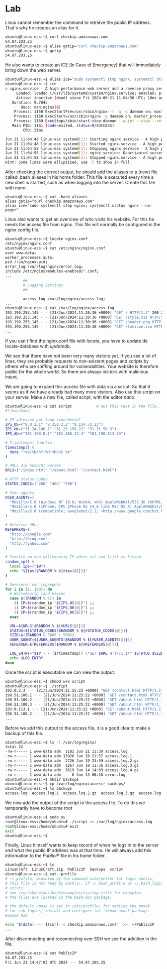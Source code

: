 # Lab <!-- {docsify-ignore} -->

Linus cannot remember the command to retrieve the public IP address. That's why he creates an alias for it.

```bash
ubuntu@linux-ess:~$ curl checkip.amazonaws.com
54.87.203.25
ubuntu@linux-ess:~$ alias getip="curl checkip.amazonaws.com"
ubuntu@linux-ess:~$ getip
54.87.203.25
```



He also wants to create an ICE (In Case of Emergency) that will immediately bring down the web server.

```bash
ubuntu@linux-ess:~$ alias ice="sudo systemctl stop nginx; systemctl status nginx --no-pager"
ubuntu@linux-ess:~$ ice
○ nginx.service - A high performance web server and a reverse proxy server
     Loaded: loaded (/usr/lib/systemd/system/nginx.service; enabled; preset: enabled)
     Active: inactive (dead) since Fri 2024-06-21 11:04:58 UTC; 10ms ago
   Duration: 9.704s
       Docs: man:nginx(8)
    Process: 1158 ExecStartPre=/usr/sbin/nginx -t -q -g daemon on; master_process on; (code=exited, status=0/SUCCESS)
    Process: 1160 ExecStart=/usr/sbin/nginx -g daemon on; master_process on; (code=exited, status=0/SUCCESS)
    Process: 1169 ExecStop=/sbin/start-stop-daemon --quiet --stop --retry QUIT/5 --pidfile /run/nginx.pid (code=exited, status=0/SUCCESS)
   Main PID: 1161 (code=exited, status=0/SUCCESS)
        CPU: 21ms

Jun 21 11:04:48 linux-ess systemd[1]: Starting nginx.service - A high performance web server and a reverse prox…erver...
Jun 21 11:04:48 linux-ess systemd[1]: Started nginx.service - A high performance web server and a reverse proxy server.
Jun 21 11:04:58 linux-ess systemd[1]: Stopping nginx.service - A high performance web server and a reverse prox…erver...
Jun 21 11:04:58 linux-ess systemd[1]: nginx.service: Deactivated successfully.
Jun 21 11:04:58 linux-ess systemd[1]: Stopped nginx.service - A high performance web server and a reverse proxy server.
Hint: Some lines were ellipsized, use -l to show in full.
```



After checking the correct output, he should add the aliases to a (new) file called .bash_aliases in his home folder. This file is executed every time a new shell is started, such as when logging into the server. Create this file with *nano*.

```
ubuntu@linux-ess:~$ cat .bash_aliases
alias getip="curl checkip.amazonaws.com"
alias ice="sudo systemctl stop nginx; systemctl status nginx --no-pager"
```



Linus also wants to get an overview of who visits his website. For this he needs the access file from nginx. This file will normally be configured in the nginx config file.

```bash
ubuntu@linux-ess:~$ locate nginx.conf
/etc/nginx/nginx.conf
ubuntu@linux-ess:~$ cat /etc/nginx/nginx.conf
user www-data;
worker_processes auto;
pid /run/nginx.pid;
error_log /var/log/nginx/error.log;
include /etc/nginx/modules-enabled/*.conf;
...
        ##
        # Logging Settings
        ##

        access_log /var/log/nginx/access.log;
...
ubuntu@linux-ess:~$ cat /var/log/nginx/access.log
193.190.253.145 - - [21/Jun/2024:11:30:36 +0000] "GET / HTTP/1.1" 200 2039 "-" "Mozilla/5.0 (Windows NT 10.0; Win64; x64) AppleWebKit/537.36 (KHTML, like Gecko) Chrome/126.0.0.0 Safari/537.36"
193.190.253.145 - - [21/Jun/2024:11:30:36 +0000] "GET /style.css HTTP/1.1" 304 0 "http://54.87.203.25/" "Mozilla/5.0 (Windows NT 10.0; Win64; x64) AppleWebKit/537.36 (KHTML, like Gecko) Chrome/126.0.0.0 Safari/537.36"
193.190.253.145 - - [21/Jun/2024:11:30:36 +0000] "GET /header.png HTTP/1.1" 304 0 "http://54.87.203.25/style.css" "Mozilla/5.0 (Windows NT 10.0; Win64; x64) AppleWebKit/537.36 (KHTML, like Gecko) Chrome/126.0.0.0 Safari/537.36"
193.190.253.145 - - [21/Jun/2024:11:30:36 +0000] "GET /favicon.ico HTTP/1.1" 404 196 "http://54.87.203.25/" "Mozilla/5.0 (Windows NT 10.0; Win64; x64) AppleWebKit/537.36 (KHTML, like Gecko) Chrome/126.0.0.0 Safari/537.36"
...
```



If you can't find the nginx.conf file with *locate*, you have to update de locate-database with *updatedb*.



We see that there have not been very many visitors yet. If you see a lot of lines, they are probably requests to non-existent pages and scripts by others who are sniffing around for vulnerabilities. Your website is therefore public for the whole world. So there are always visitors with malicious intent.



We are going to expand this access file with data via a script. So that it seems as if we have already had many more visitors. Also use this script on your server. Make a new file, called script, with the editor *nano*.

```bash
ubuntu@linux-ess:~$ cat script           # put this text in the file...
#!/bin/bash

# IP-adressen per land (voorbeeld)
IPS_US=("8.0.2.1" "8.250.2.2" "8.154.72.23")
IPS_UK=("31.24.100.1" "31.29.198.22" "31.31.59.3")
IPS_AU=("101.160.0.1" "101.165.12.4" "101.190.113.33")

# Tijdstempel functie
timestamp() {
  date "+%d/%b/%Y:%H:%M:%S %z"
}

# URLs die bezocht worden
URLS=("/index.html" "/about.html" "/contact.html")

# HTTP status codes
STATUS_CODES=("200" "404" "500")

# User agents
USER_AGENTS=(
  "Mozilla/5.0 (Windows NT 10.0; Win64; x64) AppleWebKit/537.36 (KHTML, like Gecko) Chrome/91.0.4472.124 Safari/537.36"
  "Mozilla/5.0 (iPhone; CPU iPhone OS 14_6 like Mac OS X) AppleWebKit/605.1.15 (KHTML, like Gecko) Version/14.0 Mobile/15E148 Safari/604.1"
  "Mozilla/5.0 (compatible; Googlebot/2.1; +http://www.google.com/bot.html)"
)

# Referrer URLs
REFERRERS=(
  "http://google.com"
  "http://bing.com"
  "http://yahoo.com"
)

# Functie om een willekeurig IP-adres uit een lijst te kiezen
random_ip() {
  local ips=("$@")
  echo "${ips[$RANDOM % ${#ips[@]}]}"
}

# Genereren van logregels
for i in {1..100}; do
  # Willekeurig land kiezen
  case $((RANDOM % 3)) in
    0) IP=$(random_ip "${IPS_US[@]}") ;;
    1) IP=$(random_ip "${IPS_UK[@]}") ;;
    2) IP=$(random_ip "${IPS_AU[@]}") ;;
  esac

  URL=${URLS[$RANDOM % ${#URLS[@]}]}
  STATUS=${STATUS_CODES[$RANDOM % ${#STATUS_CODES[@]}]}
  SIZE=$((RANDOM % 5000 + 500))
  USER_AGENT=${USER_AGENTS[$RANDOM % ${#USER_AGENTS[@]}]}
  REFERRER=${REFERRERS[$RANDOM % ${#REFERRERS[@]}]}

  LOG_ENTRY="$IP - - [$(timestamp)] \"GET $URL HTTP/1.1\" $STATUS $SIZE \"$REFERRER\" \"$USER_AGENT\""
  echo $LOG_ENTRY
done
```



Once the script is executable we can view the output.

```bash
ubuntu@linux-ess:~$ chmod u+x script
ubuntu@linux-ess:~$ ./script
192.0.2.3 - - [21/Jun/2024:11:25:22 +0000] "GET /contact.html HTTP/1.1" 404 3077 "http://yahoo.com" "Mozilla/5.0 (Windows NT 10.0; Win64; x64) AppleWebKit/537.36 (KHTML, like Gecko) Chrome/91.0.4472.124 Safari/537.36"
198.51.100.1 - - [21/Jun/2024:11:25:22 +0000] "GET /contact.html HTTP/1.1" 200 2660 "http://bing.com" "Mozilla/5.0 (compatible; Googlebot/2.1; +http://www.google.com/bot.html)"
198.51.100.2 - - [21/Jun/2024:11:25:22 +0000] "GET /about.html HTTP/1.1" 500 5369 "http://google.com" "Mozilla/5.0 (compatible; Googlebot/2.1; +http://www.google.com/bot.html)"
198.51.100.3 - - [21/Jun/2024:11:25:22 +0000] "GET /about.html HTTP/1.1" 200 4020 "http://google.com" "Mozilla/5.0 (compatible; Googlebot/2.1; +http://www.google.com/bot.html)"
203.0.113.1 - - [21/Jun/2024:11:25:22 +0000] "GET /about.html HTTP/1.1" 200 3695 "http://yahoo.com" "Mozilla/5.0 (iPhone; CPU iPhone OS 14_6 like Mac OS X) AppleWebKit/605.1.15 (KHTML, like Gecko) Version/14.0 Mobile/15E148 Safari/604.1"
198.51.100.2 - - [21/Jun/2024:11:25:22 +0000] "GET /about.html HTTP/1.1" 200 3553 "http://yahoo.com" "Mozilla/5.0 (compatible; Googlebot/2.1; +http://www.google.com/bot.html)"
...

```



Before we add this output to the access file, it is a good idea to make a backup of this file.

```bash
ubuntu@linux-ess:~$ ls -l /var/log/nginx/
total 32
-rw-r----- 1 www-data adm  1101 Jun 21 11:30 access.log
-rw-r----- 1 www-data adm 13926 Jun 20 21:57 access.log.1
-rw-r----- 1 www-data adm  2726 Jun 19 23:59 access.log.2.gz
-rw-r----- 1 www-data adm  1267 Jun 18 11:36 access.log.3.gz
-rw-r----- 1 www-data adm  3619 Jun 14 14:03 access.log.4.gz
-rw-r----- 1 www-data adm     0 Jun 13 06:16 error.log
ubuntu@linux-ess:~$ mkdir backups
ubuntu@linux-ess:~$ cp /var/log/nginx/access* backups/
ubuntu@linux-ess:~$ ls backups
access.log  access.log.1  access.log.2.gz  access.log.3.gz  access.log.4.gz  authorized_keys.backup
```



We now add the output of the script to the access file. To do this we temporarily have to become root 

```bash
ubuntu@linux-ess:~$ sudo su
root@linux-ess:/home/ubuntu# ./script >> /var/log/nginx/access.log
root@linux-ess:/home/ubuntu# exit
exit
ubuntu@linux-ess:~$
```



Finally, Linus himself wants to keep record of when he logs in to the server and what the public IP address was at that time. He will always add this information to the *PublicIP* file in his home folder.

```bash
ubuntu@linux-ess:~$ ls
LinusCraft  LinusCraft.zip  PublicIP  backups  script
ubuntu@linux-ess:~$ cat .profile
# ~/.profile: executed by the command interpreter for login shells.
# This file is not read by bash(1), if ~/.bash_profile or ~/.bash_login
# exists.
# see /usr/share/doc/bash/examples/startup-files for examples.
# the files are located in the bash-doc package.

# the default umask is set in /etc/profile; for setting the umask
# for ssh logins, install and configure the libpam-umask package.
#umask 022

echo "$(date) --- $(curl -s checkip.amazonaws.com)"  >>  ~/PublicIP
...

```



After disconnecting and reconnecting over SSH we see the addition in the file.

```bash
ubuntu@linux-ess:~$ cat PublicIP
54.87.203.25
Fri Jun 21 14:47:03 UTC 2024 --- 54.87.203.25
```

